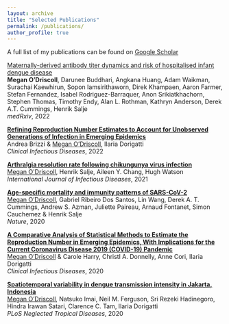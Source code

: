 ```yaml
---
layout: archive
title: "Selected Publications"
permalink: /publications/
author_profile: true
---
```


A full list of my publications can be found on [Google Scholar](https://scholar.google.com/citations?view_op=list_works&hl=en&hl=en&user=jO9mCIMAAAAJ)  
  
[Maternally-derived antibody titer dynamics and risk of hospitalised infant dengue disease](https://www.medrxiv.org/content/10.1101/2022.11.18.22282500v1)  
**Megan O’Driscoll**, Darunee Buddhari, Angkana Huang, Adam Waikman, Surachai Kaewhirun, Sopon Iamsirithaworn, Direk Khampaen, Aaron Farmer, Stefan Fernandez, Isabel Rodriguez-Barraquer, Anon Srikiatkhachorn, Stephen Thomas, Timothy Endy, Alan L. Rothman, Kathryn Anderson, Derek A.T. Cummings, Henrik Salje  
*medRxiv*, 2022
  
[**Refining Reproduction Number Estimates to Account for Unobserved Generations of Infection in Emerging Epidemics**](https://academic.oup.com/cid/article/75/1/e114/6530349)  
Andrea Brizzi & <ins>Megan O’Driscoll</ins>, Ilaria Dorigatti    
*Clinical Infectious Diseases*, 2022  
   
[**Arthralgia resolution rate following chikungunya virus infection**](https://www.sciencedirect.com/science/article/pii/S1201971221006998)  
<ins>Megan O'Driscoll</ins>, Henrik Salje, Aileen Y. Chang, Hugh Watson  
*International Journal of Infectious Diseases*, 2021  
  
[**Age-specific mortality and immunity patterns of SARS-CoV-2**](https://www.nature.com/articles/s41586-020-2918-0)  
<ins>Megan O’Driscoll</ins>, Gabriel Ribeiro Dos Santos, Lin Wang, Derek A. T. Cummings, Andrew S. Azman, Juliette Paireau, Arnaud Fontanet, Simon Cauchemez & Henrik Salje  
*Nature*, 2020  
  
  [**A Comparative Analysis of Statistical Methods to Estimate the Reproduction Number in Emerging Epidemics, With Implications for the Current Coronavirus Disease 2019 (COVID-19) Pandemic**](https://academic.oup.com/cid/article/73/1/e215/5932264)  
  <ins>Megan O’Driscoll</ins> & Carole Harry, Christl A. Donnelly, Anne Cori, Ilaria Dorigatti  
  *Clinical Infectious Diseases*, 2020  
  
  [**Spatiotemporal variability in dengue transmission intensity in Jakarta, Indonesia**](https://journals.plos.org/plosntds/article?id=10.1371/journal.pntd.0008102)  
  <ins>Megan O’Driscoll</ins>, Natsuko Imai, Neil M. Ferguson, Sri Rezeki Hadinegoro, Hindra Irawan Satari, Clarence C. Tam, Ilaria Dorigatti  
  *PLoS Neglected Tropical Diseases*, 2020

